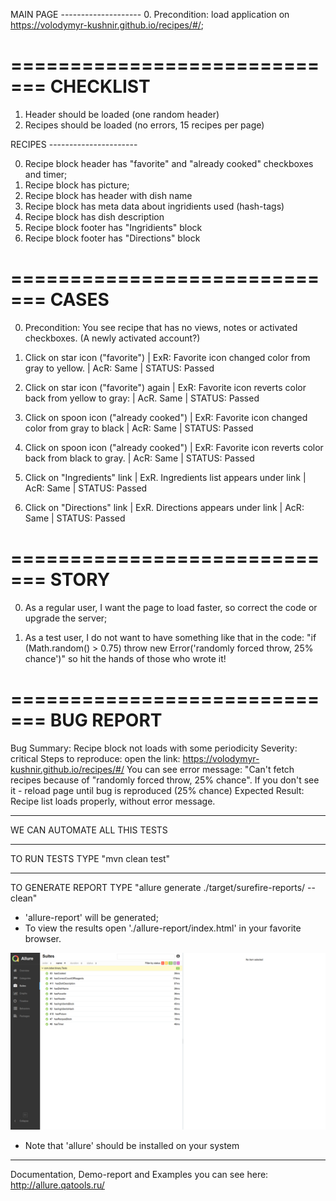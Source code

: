 MAIN PAGE --------------------
0. Precondition: load application on https://volodymyr-kushnir.github.io/recipes/#/;

=============================
CHECKLIST
=============================

1. Header should be loaded (one random header)
2. Recipes should be loaded (no errors, 15 recipes per page)

RECIPES ----------------------

0. Recipe block header has "favorite" and "already cooked" checkboxes and timer;
1. Recipe block has picture;
2. Recipe block has header with dish name
3. Recipe block has meta data about ingridients used (hash-tags)
4. Recipe block has dish description
5. Recipe block footer has "Ingridients" block
6. Recipe block footer has "Directions" block

=============================
CASES
=============================

0. Precondition: You see recipe that has no views, notes or activated checkboxes. (A newly activated account?)
1. Click on star icon ("favorite") | ExR: Favorite icon changed color from gray to yellow. | AcR: Same | STATUS: Passed
2. Click on star icon ("favorite") again | ExR: Favorite icon reverts color back from yellow to gray: | AcR. Same | STATUS: Passed

3. Click on spoon icon ("already cooked") | ExR: Favorite icon changed color from gray to black | AcR: Same | STATUS: Passed
4. Click on spoon icon ("already cooked") | ExR: Favorite icon reverts color back from black to gray. | AcR: Same | STATUS: Passed

5. Click on "Ingredients" link | ExR. Ingredients list appears under link | AcR: Same | STATUS: Passed
6. Click on "Directions" link | ExR. Directions appears under link | AcR: Same | STATUS: Passed

=============================
STORY
=============================

0. As a regular user, I want the page to load faster, so correct the code or upgrade the server;

1. As a test user, I do not want to have something like that in the code: "if (Math.random() > 0.75) throw new Error('randomly forced throw, 25% chance')" so hit the hands of those who wrote it!

=============================
BUG REPORT
=============================

Bug Summary: Recipe block not loads with some periodicity
Severity: critical
Steps to reproduce: 	open the link: https://volodymyr-kushnir.github.io/recipes/#/
			You can see error message: "Can't fetch recipes because of "randomly forced throw, 25% chance".
			If you don't see it - reload page until bug is reproduced (25% chance)
Expected Result: Recipe list loads properly, without error message.


-----------------------------
WE CAN AUTOMATE ALL THIS TESTS

-----------------------------
TO RUN TESTS TYPE "mvn clean test"

-----------------------------
TO GENERATE REPORT TYPE "allure generate ./target/surefire-reports/ --clean"
- 'allure-report' will be generated;
- To view the results open './allure-report/index.html' in your favorite browser.

![Screenshot](Screenshot_2018-05-14_11-02-19.png?raw=true "Allure report live screenshot")

* Note that 'allure' should be installed on your system

-----------------------------
Documentation, Demo-report and Examples you can see here: http://allure.qatools.ru/



